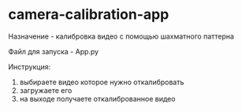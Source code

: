 # camera-calibration-app

Назначение - калибровка видео с помощью шахматного паттерна

Файл для запуска - App.py

Инструкция:
1) выбираете видео которое нужно откалибровать
2) загружаете его
3) на выходе получаете откалиброванное видео 
